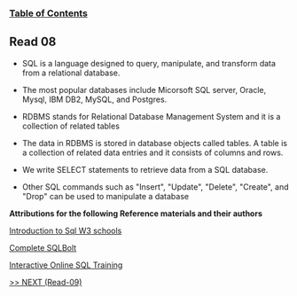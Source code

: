 
### [Table of Contents](https://wondwosentsige.github.io/code-301-reading-notes/Home)

## Read 08

- SQL is a language designed to query, manipulate, and transform data from a relational database.

- The most popular databases include Micorsoft SQL server, Oracle, Mysql, IBM DB2, MySQL, and Postgres.

- RDBMS stands for Relational Database Management System and it is a collection of related tables

- The data in RDBMS is stored in database objects called tables. A table is a collection of related data entries and it consists of columns and rows.

- We write SELECT statements to retrieve data from a SQL database.

- Other SQL commands such as "Insert", "Update", "Delete", "Create", and "Drop" can be used to manipulate a database




























__Attributions for the following Reference materials and their authors__


[Introduction to Sql W3 schools](https://www.w3schools.com/sql/sql_intro.asp)

[Complete SQLBolt](https://sqlbolt.com/)

[Interactive Online SQL Training](http://www.sqlcourse.com/intro.html)







[>> NEXT (Read-09)](https://wondwosentsige.github.io/code-301-reading-notes/class-09)


